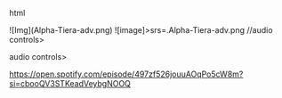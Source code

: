 html
<!DOCTYPE html>
 <head>![Img](Alpha-Tiera-adv.png)
  <body>![image]>srs=.Alpha-Tiera-adv.png
   //audio controls>

 audio controls>
  <source src="horse.ogg" type="audio/ogg">
  <source src="horse.mp3" type="audio/mpeg">

</audio>https://open.spotify.com/episode/497zf526jouuAOqPo5cW8m?si=cbooQV3STKeadVeybgNOOQ















  

```



